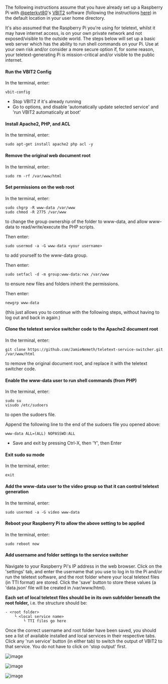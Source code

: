 
The following instructions assume that you have already set up a Raspberry Pi with [@peterkvt80](https://github.com/peterkvt80)'s [VBIT2](https://github.com/peterkvt80/vbit2) software (following the instructions [here](https://github.com/peterkvt80/vbit2/wiki#installing-vbit2)) in the default location in your user home directory.

It's also assumed that the Raspberry Pi you're using for teletext, whilst it may have internet access, is on your own private network and not exposed/visible to the outside world. The steps below will set up a basic web server which has the ability to run shell commands on your Pi. Use at your own risk and/or consider a more secure option if, for some reason, your teletext-generating Pi is mission-critical and/or visible to the public internet.

#### Run the VBIT2 Config
In the terminal, enter:
```
vbit-config

```
- Stop VBIT2 if it's already running
- Go to options, and disable 'automatically update selected service' and 'run VBIT2 automatically at boot'


#### Install Apache2, PHP, and ACL
In the terminal, enter:
```
sudo apt-get install apache2 php acl -y

```

#### Remove the original web document root
In the terminal, enter:
```
sudo rm -rf /var/www/html

```

#### Set permissions on the web root
In the terminal, enter:
```
sudo chgrp -R www-data /var/www
sudo chmod -R 2775 /var/www

```
to change the group ownership of the folder to www-data, and allow www-data to read/write/execute the PHP scripts.

Then enter:
```
sudo usermod -a -G www-data <your username>
```
to add yourself to the www-data group.

Then enter:
```
sudo setfacl -d -m group:www-data:rwx /var/www
```
to ensure new files and folders inherit the permissions.

Then enter:
```
newgrp www-data

```
(this just allows you to continue with the following steps, without having to log out and back in again.)

#### Clone the teletext service switcher code to the Apache2 document root
In the terminal, enter:
```
git clone https://github.com/JamieNemeth/teletext-service-switcher.git /var/www/html

```
to remove the original document root, and replace it with the teletext switcher code.

#### Enable the www-data user to run shell commands (from PHP)
In the terminal, enter:
```
sudo su
visudo /etc/sudoers

```
to open the sudoers file.

Append the following line to the end of the sudoers file you opened above:
```
www-data ALL=(ALL) NOPASSWD:ALL
```

- Save and exit by pressing Ctrl-X, then 'Y', then Enter

#### Exit sudo su mode
In the terminal, enter:
```
exit

```

#### Add the www-data user to the video group so that it can control teletext generation
In the terminal, enter:
```
sudo usermod -a -G video www-data

```

#### Reboot your Raspberry Pi to allow the above setting to be applied
In the terminal, enter:
```
sudo reboot now

```

#### Add username and folder settings to the service switcher

Navigate to your Raspberry Pi's IP address in the web browser. Click on the 'settings' tab, and enter the username that you use to log in to the Pi and/or run the teletext software, and the root folder where your local teletext files (in TTI format) are stored. Click the 'save' button to store these values (a 'data.json' file will be created in /var/www/html).

**Each set of local teletext files should be in its own subfolder beneath the root folder,** i.e. the structure should be:
```
- <root folder>
    └ <local service name>
        └ TTI files go here
```

Once the correct username and root folder have been saved, you should see a list of available installed and local services in their respective tabs. Click any 'run service' button (in either tab) to switch the output of VBIT2 to that service. You do not have to click on 'stop output' first.

![image](https://github.com/user-attachments/assets/85be8817-c260-4503-8ec5-e93cac49e4d9)

![image](https://github.com/user-attachments/assets/6f4aba1d-3f57-4dab-ae3c-6ce27367fd14)

![image](https://github.com/user-attachments/assets/6be0a7d9-d350-4759-82ae-e0812885548f)




